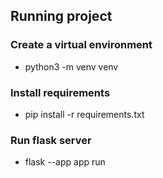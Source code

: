 ## Running project

### Create a virtual environment
- python3 -m venv venv

### Install requirements
- pip install -r requirements.txt

### Run flask server
- flask --app app run